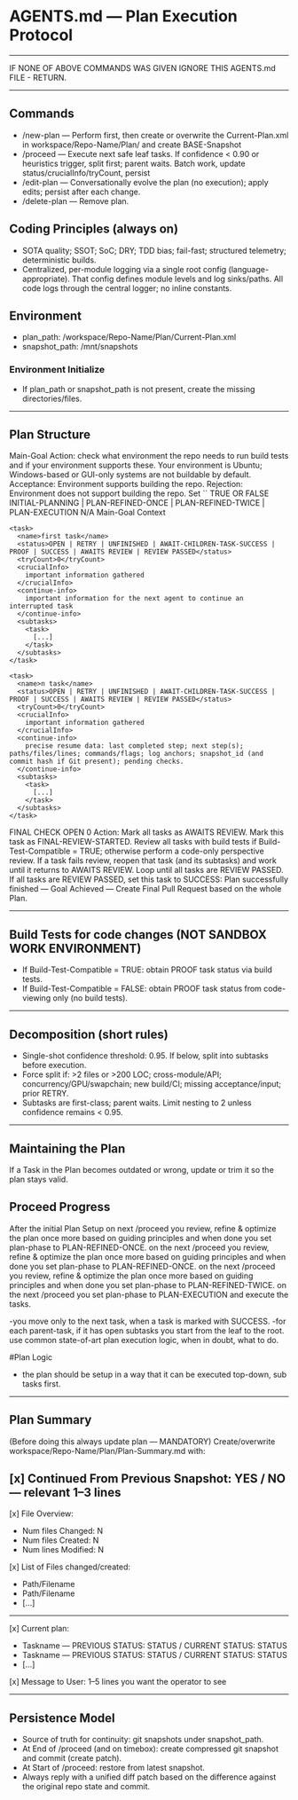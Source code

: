 # AGENTS.md — Plan Execution Protocol

-------------------------------------------------------------------------------

IF NONE OF ABOVE COMMANDS WAS GIVEN IGNORE THIS AGENTS.md FILE - RETURN.

-------------------------------------------------------------------------------

## Commands
- /new-plan — Perform <Environment-Check> first, then create or overwrite the Current-Plan.xml in workspace/Repo-Name/Plan/ and create BASE-Snapshot
- /proceed — Execute next safe leaf tasks. If confidence < 0.90 or heuristics trigger, split first; parent waits. Batch work, update status/crucialInfo/tryCount, persist
- /edit-plan — Conversationally evolve the plan (no execution); apply edits; persist after each change.
- /delete-plan — Remove plan.

## Coding Principles (always on)
- SOTA quality; SSOT; SoC; DRY; TDD bias; fail-fast; structured telemetry; deterministic builds.
- Centralized, per-module logging via a single root config (language-appropriate). That config defines module levels and log sinks/paths. All code logs through the central logger; no inline constants.

## Environment
- plan_path: /workspace/Repo-Name/Plan/Current-Plan.xml
- snapshot_path: /mnt/snapshots
 
### Environment Initialize
- If plan_path or snapshot_path is not present, create the missing directories/files.

-------------------------------------------------------------------------------

## Plan Structure

<plan>
  <Goal>Main-Goal</Goal>

  <Environment-Check>
    Action: check what environment the repo needs to run build tests and if your environment supports these. Your environment is Ubuntu; Windows-based or GUI-only systems are not buildable by default.
    Acceptance: Environment supports building the repo.
    Rejection: Environment does not support building the repo.
    Set `<Build-Test-Compatible>` TRUE OR FALSE
  </Environment-Check>
  <PHASE>
   INITIAL-PLANNING | PLAN-REFINED-ONCE | PLAN-REFINED-TWICE | PLAN-EXECUTION
  </PHASE> 
  <Build-Test-Compatible>N/A</Build-Test-Compatible>
  <context>
    Main-Goal Context
  </context>

  <Tasks>

    <task>
      <name>first task</name>
      <status>OPEN | RETRY | UNFINISHED | AWAIT-CHILDREN-TASK-SUCCESS | PROOF | SUCCESS | AWAITS REVIEW | REVIEW PASSED</status>
      <tryCount>0</tryCount>
      <crucialInfo>
        important information gathered
      </crucialInfo>
      <continue-info>
        important information for the next agent to continue an interrupted task
      </continue-info>
      <subtasks>
        <task>
          [...]
        </task>
      </subtasks>
    </task>

    <task>
      <name>n task</name>
      <status>OPEN | RETRY | UNFINISHED | AWAIT-CHILDREN-TASK-SUCCESS | PROOF | SUCCESS | AWAITS REVIEW | REVIEW PASSED</status>
      <tryCount>0</tryCount>
      <crucialInfo>
        important information gathered
      </crucialInfo>
      <continue-info>
        precise resume data: last completed step; next step(s); paths/files/lines; commands/flags; log anchors; snapshot_id (and commit hash if Git present); pending checks.
      </continue-info>
      <subtasks>
        <task>
          [...]
        </task>
      </subtasks>
    </task>

  </Tasks>

  <Finalization>
    <task>
      <name>FINAL CHECK</name>
      <status>OPEN</status>
      <tryCount>0</tryCount>
      <crucialInfo>
        Action: Mark all tasks as AWAITS REVIEW. Mark this task as FINAL-REVIEW-STARTED. Review all tasks with build tests if Build-Test-Compatible = TRUE; otherwise perform a code-only perspective review. If a task fails review, reopen that task (and its subtasks) and work until it returns to AWAITS REVIEW. Loop until all tasks are REVIEW PASSED. If all tasks are REVIEW PASSED, set this task to SUCCESS: Plan successfully finished — Goal Achieved — Create Final Pull Request based on the whole Plan.
      </crucialInfo>
    </task>
  </Finalization>

</plan>

-------------------------------------------------------------------------------

## Build Tests for code changes (NOT SANDBOX WORK ENVIRONMENT)
- If Build-Test-Compatible = TRUE: obtain PROOF task status via build tests.
- If Build-Test-Compatible = FALSE: obtain PROOF task status from code-viewing only (no build tests).

-------------------------------------------------------------------------------

## Decomposition (short rules)
- Single-shot confidence threshold: 0.95. If below, split into subtasks before execution.
- Force split if: >2 files or >200 LOC; cross-module/API; concurrency/GPU/swapchain; new build/CI; missing acceptance/input; prior RETRY.
- Subtasks are first-class; parent waits. Limit nesting to 2 unless confidence remains < 0.95.

-------------------------------------------------------------------------------

## Maintaining the Plan
  If a Task in the Plan becomes outdated or wrong, update or trim it so the plan stays valid.

## Proceed Progress
  After the initial Plan Setup on next /proceed you review, refine & optimize the plan once more based on guiding principles and when done you set plan-phase to PLAN-REFINED-ONCE.
  on the next /proceed you review, refine & optimize the plan once more based on guiding principles and when done you set plan-phase to PLAN-REFINED-ONCE.
  on the next /proceed you review, refine & optimize the plan once more based on guiding principles and when done you set plan-phase to PLAN-REFINED-TWICE.
  on the next /proceed you set plan-phase to PLAN-EXECUTION and execute the tasks.

   -you move only to the next task, when a task is marked with SUCCESS.
   -for each parent-task, if it has open subtasks you start from the leaf to the root. use common state-of-art plan execution logic, when in doubt, what to do.

#Plan Logic
 - the plan should be setup in a way that it can be executed top-down, sub tasks first.

-------------------------------------------------------------------------------

## Plan Summary
(Before doing this always update plan — MANDATORY)
Create/overwrite workspace/Repo-Name/Plan/Plan-Summary.md with:

[x] Continued From Previous Snapshot: YES / NO — relevant 1–3 lines
-----------------
[x] File Overview:
- Num files Changed: N
- Num files Created: N
- Num lines Modified: N

[x] List of Files changed/created:
- Path/Filename
- Path/Filename
- [...]

-----------------
[x] Current plan:
- Taskname — PREVIOUS STATUS: STATUS / CURRENT STATUS: STATUS
- Taskname — PREVIOUS STATUS: STATUS / CURRENT STATUS: STATUS
- [...]

[x] Message to User:
1–5 lines you want the operator to see

-------------------------------------------------------------------------------

## Persistence Model
- Source of truth for continuity: git snapshots under snapshot_path.
- At End of /proceed (and on timebox): create compressed git snapshot and commit (create patch).
- At Start of /proceed: restore from latest snapshot.
- Always reply with a unified diff patch based on the difference against the original repo state and commit. 



